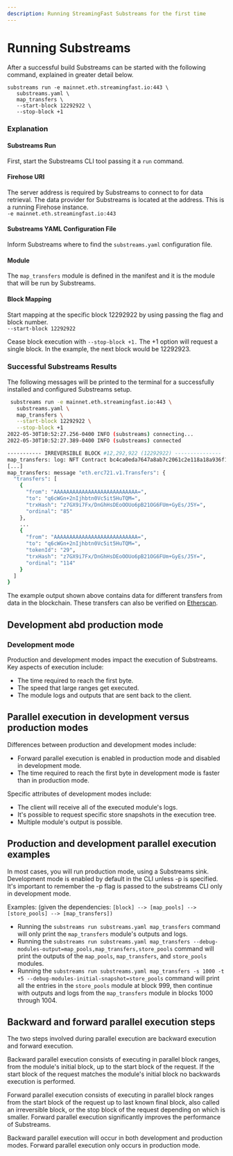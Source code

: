 ```yaml
---
description: Running StreamingFast Substreams for the first time
---
```


# Running Substreams

After a successful build Substreams can be started with the following command, explained in greater detail below.

```
substreams run -e mainnet.eth.streamingfast.io:443 \
   substreams.yaml \
   map_transfers \
   --start-block 12292922 \
   --stop-block +1
```

### Explanation

#### Substreams Run

First, start the Substreams CLI tool passing it a `run` command.

#### Firehose URI

The server address is required by Substreams to connect to for data retrieval. The data provider for Substreams is located at the address. This is a running Firehose instance.\
`-e mainnet.eth.streamingfast.io:443`

#### Substreams YAML Configuration File

Inform Substreams where to find the `substreams.yaml` configuration file.

#### Module

The `map_transfers` module is defined in the manifest and it is the module that will be run by Substreams.

#### Block Mapping

Start mapping at the specific block 12292922 by using passing the flag and block number. \
`--start-block 12292922`

Cease block execution with `--stop-block +1.` The +1 option will request a single block. In the example, the next block would be 12292923.

### Successful Substreams Results

The following messages will be printed to the terminal for a successfully installed and configured Substreams setup.

```bash
 substreams run -e mainnet.eth.streamingfast.io:443 \
   substreams.yaml \
   map_transfers \
   --start-block 12292922 \
   --stop-block +1
2022-05-30T10:52:27.256-0400 INFO (substreams) connecting...
2022-05-30T10:52:27.389-0400 INFO (substreams) connected

----------- IRREVERSIBLE BLOCK #12,292,922 (12292922) ---------------
map_transfers: log: NFT Contract bc4ca0eda7647a8ab7c2061c2e118a18a936f13d invoked
[...]
map_transfers: message "eth.erc721.v1.Transfers": {
  "transfers": [
    {
      "from": "AAAAAAAAAAAAAAAAAAAAAAAAAAA=",
      "to": "q6cWGn+2nIjhbtn0Vc5it5HuTQM=",
      "trxHash": "z7GX9i7Fx/DnGhHsDEoOOUo6pB21OG6FUm+GyEs/J5Y=",
      "ordinal": "85"
    },
    ...
    {
      "from": "AAAAAAAAAAAAAAAAAAAAAAAAAAA=",
      "to": "q6cWGn+2nIjhbtn0Vc5it5HuTQM=",
      "tokenId": "29",
      "trxHash": "z7GX9i7Fx/DnGhHsDEoOOUo6pB21OG6FUm+GyEs/J5Y=",
      "ordinal": "114"
    }
  ]
}
```

The example output shown above contains data for different transfers from data in the blockchain. These transfers can also be verified on [Etherscan](https://etherscan.io/tx/0xcfb197f62ec5c7f0e71a11ec0c4a0e394a3aa41db5386e85526f86c84b3f2796).

## Development abd production mode

### Development mode

Production and development modes impact the execution of Substreams. Key aspects of execution include:

- The time required to reach the first byte.
- The speed that large ranges get executed.
- The module logs and outputs that are sent back to the client.

## Parallel execution in development versus production modes

Differences between production and development modes include:

- Forward parallel execution is enabled in production mode and disabled in development mode.
- The time required to reach the first byte in development mode is faster than in production mode.

Specific attributes of development modes include:

- The client will receive all of the executed module's logs.
- It's possible to request specific store snapshots in the execution tree.
- Multiple module's output is possible.

## Production and development parallel execution examples

In most cases, you will run production mode, using a Substreams sink. Development mode is enabled by default in the CLI unless -p is specified. It's important to remember the -p flag is passed to the substreams CLI only in development mode.

Examples: (given the dependencies: `[block] --> [map_pools] --> [store_pools] --> [map_transfers])`

- Running the `substreams run substreams.yaml map_transfers` command will only print the `map_transfers` module's outputs and logs.
- Running the `substreams run substreams.yaml map_transfers --debug-modules-output=map_pools,map_transfers,store_pools` command will print the outputs of the `map_pools`, `map_transfers`, and `store_pools` modules.
- Running the `substreams run substreams.yaml map_transfers -s 1000 -t +5 --debug-modules-initial-snapshot=store_pools` command will print all the entries in the `store_pools` module at block 999, then continue with outputs and logs from the `map_transfers` module in blocks 1000 through 1004.

## Backward and forward parallel execution steps

The two steps involved during parallel execution are backward execution and forward execution.

Backward parallel execution consists of executing in parallel block ranges, from the module's initial block, up to the start block of the request. If the start block of the request matches the module's initial block no backwards execution is performed.

Forward parallel execution consists of executing in parallel block ranges from the start block of the request up to last known final block, also called an irreversible block, or the stop block of the request depending on which is smaller. Forward parallel execution significantly improves the performance of Substreams.

Backward parallel execution will occur in both development and production modes. Forward parallel execution only occurs in production mode.
